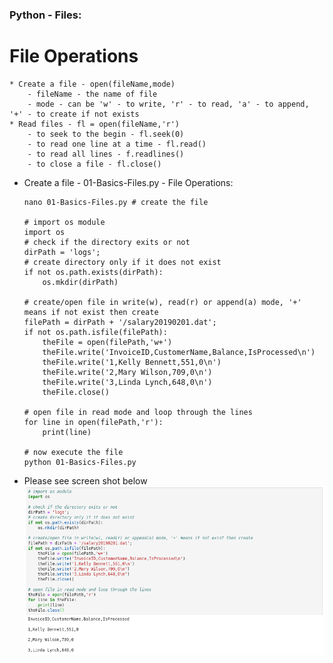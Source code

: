### Python - Files:
 # File Operations
    * Create a file - open(fileName,mode)
        - fileName - the name of file
        - mode - can be 'w' - to write, 'r' - to read, 'a' - to append, '+' - to create if not exists
    * Read files - fl = open(fileName,'r')
        - to seek to the begin - fl.seek(0)
        - to read one line at a time - fl.read()
        - to read all lines - f.readlines()
        - to close a file - fl.close()
    
 * Create a file - 01-Basics-Files.py - File Operations:
    
    ```
    nano 01-Basics-Files.py # create the file
    
    # import os module
    import os
    # check if the directory exits or not
    dirPath = 'logs';
    # create directory only if it does not exist
    if not os.path.exists(dirPath):
        os.mkdir(dirPath)

    # create/open file in write(w), read(r) or append(a) mode, '+' means if not exist then create
    filePath = dirPath + '/salary20190201.dat';
    if not os.path.isfile(filePath):
        theFile = open(filePath,'w+')
        theFile.write('InvoiceID,CustomerName,Balance,IsProcessed\n')
        theFile.write('1,Kelly Bennett,551,0\n')
        theFile.write('2,Mary Wilson,709,0\n')
        theFile.write('3,Linda Lynch,648,0\n')
        theFile.close()

    # open file in read mode and loop through the lines
    for line in open(filePath,'r'):
        print(line)

    # now execute the file 
    python 01-Basics-Files.py
    
    ```
  * Please see screen shot below
        ![Python Basics Numbers](../images/001-007-Basics-Files.png)